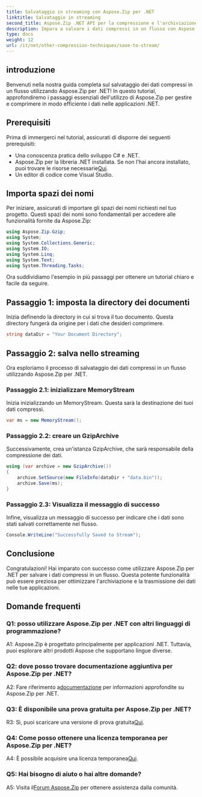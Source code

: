 ```yaml
---
title: Salvataggio in streaming con Aspose.Zip per .NET
linktitle: Salvataggio in streaming
second_title: Aspose.Zip .NET API per la compressione e l'archiviazione dei file
description: Impara a salvare i dati compressi in un flusso con Aspose.Zip per .NET. Migliora le tue capacità di sviluppo .NET con questa guida passo passo.
type: docs
weight: 12
url: /it/net/other-compression-techniques/save-to-stream/
---
```

## introduzione

Benvenuti nella nostra guida completa sul salvataggio dei dati compressi in un flusso utilizzando Aspose.Zip per .NET! In questo tutorial, approfondiremo i passaggi essenziali dell'utilizzo di Aspose.Zip per gestire e comprimere in modo efficiente i dati nelle applicazioni .NET.

## Prerequisiti

Prima di immergerci nel tutorial, assicurati di disporre dei seguenti prerequisiti:

- Una conoscenza pratica dello sviluppo C# e .NET.
-  Aspose.Zip per la libreria .NET installata. Se non l'hai ancora installato, puoi trovare le risorse necessarie[Qui](https://releases.aspose.com/zip/net/).
- Un editor di codice come Visual Studio.

## Importa spazi dei nomi

Per iniziare, assicurati di importare gli spazi dei nomi richiesti nel tuo progetto. Questi spazi dei nomi sono fondamentali per accedere alle funzionalità fornite da Aspose.Zip:

```csharp
using Aspose.Zip.Gzip;
using System;
using System.Collections.Generic;
using System.IO;
using System.Linq;
using System.Text;
using System.Threading.Tasks;
```

Ora suddividiamo l'esempio in più passaggi per ottenere un tutorial chiaro e facile da seguire.

## Passaggio 1: imposta la directory dei documenti

Inizia definendo la directory in cui si trova il tuo documento. Questa directory fungerà da origine per i dati che desideri comprimere.

```csharp
string dataDir = "Your Document Directory";
```

## Passaggio 2: salva nello streaming

Ora esploriamo il processo di salvataggio dei dati compressi in un flusso utilizzando Aspose.Zip per .NET.

### Passaggio 2.1: inizializzare MemoryStream

Inizia inizializzando un MemoryStream. Questa sarà la destinazione dei tuoi dati compressi.

```csharp
var ms = new MemoryStream();
```

### Passaggio 2.2: creare un GzipArchive

Successivamente, crea un'istanza GzipArchive, che sarà responsabile della compressione dei dati.

```csharp
using (var archive = new GzipArchive())
{
    archive.SetSource(new FileInfo(dataDir + "data.bin"));
    archive.Save(ms);
}
```

### Passaggio 2.3: Visualizza il messaggio di successo

Infine, visualizza un messaggio di successo per indicare che i dati sono stati salvati correttamente nel flusso.

```csharp
Console.WriteLine("Successfully Saved to Stream");
```

## Conclusione

Congratulazioni! Hai imparato con successo come utilizzare Aspose.Zip per .NET per salvare i dati compressi in un flusso. Questa potente funzionalità può essere preziosa per ottimizzare l'archiviazione e la trasmissione dei dati nelle tue applicazioni.

## Domande frequenti

### Q1: posso utilizzare Aspose.Zip per .NET con altri linguaggi di programmazione?

A1: Aspose.Zip è progettato principalmente per applicazioni .NET. Tuttavia, puoi esplorare altri prodotti Aspose che supportano lingue diverse.

### Q2: dove posso trovare documentazione aggiuntiva per Aspose.Zip per .NET?

 A2: Fare riferimento a[documentazione](https://reference.aspose.com/zip/net/) per informazioni approfondite su Aspose.Zip per .NET.

### Q3: È disponibile una prova gratuita per Aspose.Zip per .NET?

 R3: Sì, puoi scaricare una versione di prova gratuita[Qui](https://releases.aspose.com/).

### Q4: Come posso ottenere una licenza temporanea per Aspose.Zip per .NET?

 A4: È possibile acquisire una licenza temporanea[Qui](https://purchase.aspose.com/temporary-license/).

### Q5: Hai bisogno di aiuto o hai altre domande?

 A5: Visita il[Forum Aspose.Zip](https://forum.aspose.com/c/zip/37) per ottenere assistenza dalla comunità.